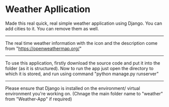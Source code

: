 # Weather Apllication
Made this real quick, real simple weather application using Django. You can add cities to it. You can remove them as well. 
***
The real time weather information with the icon and the description come from "https://openweathermap.org/"
***
To use this application, firstly download the source code and put it into the folder (as it is structured). 
Now to run the app just open the directory to which it is stored, and run using command "python manage.py runserver"
***
Please ensure that Django is installed on the environment/ virtual environment you're working on. (Chnage the main folder name to "weather" from "Weather-App" if required)
